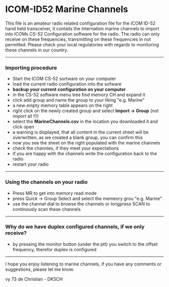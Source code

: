 # ICOM-ID52 Marine Channels 

This file is an amateur radio related configuration file for the ICOM ID-52 hand held transceiver, it 
contails the internation marine channels to import into ICOMs CS-52 Configuration software for the radio.
The radio can only receive on these frequencies, transmitting on these frequencies in not permitted.
Please check your local regulatories with regards to monitoring these channels in our country.

***
### Importing procedure
* Start the ICOM CS-52 sortware on your computer
* load the current radio configuration into the sofware
* **backup your current configuration on your computer**
* in the CS-52 software menu tree find memory CH and expand it
* click add group and name the group to your liking "e.g. Marine"
* a new empty memory table appears on the right
* right click on the newly created group and select **Import -> Group** (not import all !!!)
* select the **MarineChannels.csv** in the location you downloaded it and click open
* a warning is displayed, that all content in the current sheet will be overwritten, as we created a blank group, you can confirm this
* now you see the sheet on the right populated with the marine channels
* check the channles, if they meet your expectations
* if you are happy with the channels write the configuration back to the radio
* restart your radio
***
### Using the channels on your radio
* Press MR to get into memory read mode
* press Quick -> Group Select and select the memeory grou "e.g. Marine"
* use the channel dial to browse the channels or longpress SCAN to continously scan these channels
***
### Why do we have duplex configured channels, if we only receive?
* by pressing the monitor button (under the ptt) you switch to the offset frequency, therefor duplex is configured
***
I hope you enjoy listening to marine channels, if you have any comments or suggestions, please let me know.

vy 73 de Christian - DK5CH
